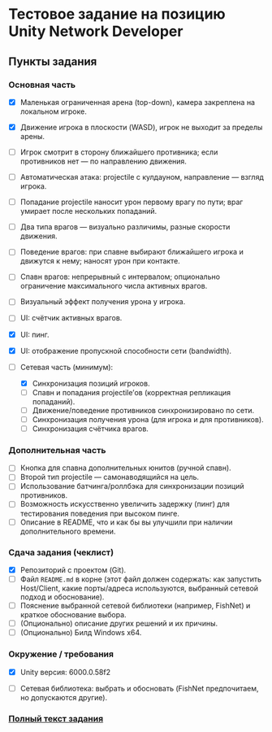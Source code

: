﻿# Тестовое задание на позицию Unity Network Developer

## Пункты задания

### Основная часть

* [X] Маленькая ограниченная арена (top-down), камера закреплена на локальном игроке.
* [X] Движение игрока в плоскости (WASD), игрок не выходит за пределы арены.
* [ ] Игрок смотрит в сторону ближайшего противника; если противников нет — по направлению движения.
* [ ] Автоматическая атака: projectile с кулдауном, направление — взгляд игрока.
* [ ] Попадание projectile наносит урон первому врагу по пути; враг умирает после нескольких попаданий.
* [ ] Два типа врагов — визуально различимы, разные скорости движения.
* [ ] Поведение врагов: при спавне выбирают ближайшего игрока и движутся к нему; наносят урон при контакте.
* [ ] Спавн врагов: непрерывный с интервалом; опционально ограничение максимального числа активных врагов.
* [ ] Визуальный эффект получения урона у игрока.
* [ ] UI: счётчик активных врагов.
* [X] UI: пинг.
* [X] UI: отображение пропускной способности сети (bandwidth).
* [ ] Сетевая часть (минимум):

    * [X] Синхронизация позиций игроков.
    * [ ] Спавн и попадания projectile’ов (корректная репликация попаданий).
    * [ ] Движение/поведение противников синхронизировано по сети.
    * [ ] Синхронизация получения урона (для игрока и для противников).
    * [ ] Синхронизация счётчика врагов.

### Дополнительная часть

* [ ] Кнопка для спавна дополнительных юнитов (ручной спавн).
* [ ] Второй тип projectile — самонаводящийся на цель.
* [ ] Использование батчинга/роллбэка для синхронизации позиций противников.
* [ ] Возможность искусственно увеличить задержку (пинг) для тестирования поведения при высоком пинге.
* [ ] Описание в README, что и как бы вы улучшили при наличии дополнительного времени.

### Сдача задания (чеклист)

* [X] Репозиторий с проектом (Git).
* [ ] Файл `README.md` в корне (этот файл должен содержать: как запустить Host/Client, какие порты/адреса используются, выбранный сетевой подход и обоснование).
* [ ] Пояснение выбранной сетевой библиотеки (например, FishNet) и краткое обоснование выбора.
* [ ] (Опционально) описание других решений и их причины.
* [ ] (Опционально) Билд Windows x64.

### Окружение / требования

* [X] Unity версия: 6000.0.58f2
* [ ] Сетевая библиотека: выбрать и обосновать (FishNet предпочитаем, но допускаются другие).


### [Полный текст задания](Docs%2FTask_C%23_Unity_Network_Developer.pdf)
